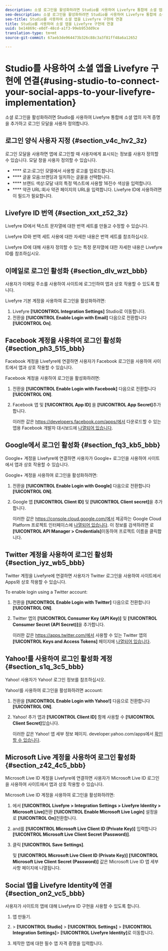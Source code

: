 ```yaml
---
description: 소셜 로그인을 활성화하려면 Studio를 사용하여 Livefyre 통합에 소셜 앱의 자격 증명을 추가하고 로그인 모달을 사용자 정의합니다.
seo-description: 소셜 로그인을 활성화하려면 Studio를 사용하여 Livefyre 통합에 소셜 앱의 자격 증명을 추가하고 로그인 모달을 사용자 정의합니다.
seo-title: Studio를 사용하여 소셜 앱을 Livefyre 구현에 연결
title: Studio를 사용하여 소셜 앱을 Livefyre 구현에 연결
uuid: be14869c-e0df-48cd-a1f3-99eb953dd9ce
translation-type: tm+mt
source-git-commit: 67aeb3de964473b326c88c3a3f81ff48a6a12652

---
```



# Studio를 사용하여 소셜 앱을 Livefyre 구현에 연결{#using-studio-to-connect-your-social-apps-to-your-livefyre-implementation}

소셜 로그인을 활성화하려면 Studio를 사용하여 Livefyre 통합에 소셜 앱의 자격 증명을 추가하고 로그인 모달을 사용자 정의합니다.

## 로그인 양식 사용자 지정 {#section_v4c_hv2_3z}

로그인 모달을 사용하면 앱에 로그인할 때 사용자에게 표시되는 정보를 사용자 정의할 수 있습니다. 모달 창을 사용자 정의할 수 있습니다.

* **** 로고:로그인 모델에서 사용할 로고를 업로드합니다.
* **** 글꼴 모음:브랜딩과 일치하는 글꼴을 선택합니다.
* **** 브랜드 색상:모달 내의 특정 텍스트에 사용할 16진수 색상을 입력합니다.
* **** 약관 URL:회사 약관 페이지의 URL을 입력합니다. Livefyre ID에 사용하려면 이 필드가 필요합니다.

## Livefyre ID 번역 {#section_xxt_z52_3z}

Livefyre ID에서 텍스트 문자열에 대한 번역 세트를 만들고 수정할 수 있습니다.

Livefyre ID와 번역 세트 사용에 대한 자세한 내용은 번역 세트를 참조하십시오.

Livefyre ID에 대해 사용자 정의할 수 있는 특정 문자열에 대한 자세한 내용은 Livefyre ID를 참조하십시오.

## 이메일로 로그인 활성화 {#section_dlv_wzt_bbb}

사용자가 이메일 주소를 사용하여 사이트에 로그인하여 앱과 상호 작용할 수 있도록 합니다.

Livefyre 기본 계정을 사용하여 로그인을 활성화하려면:

1. Livefyre **[!UICONTROL Integration Settings]** Studio로 이동합니다.
1. 전환을 **[!UICONTROL Enable Login with Email]** 다음으로 전환합니다 **[!UICONTROL On]**.

## Facebook 계정을 사용하여 로그인 활성화 {#section_ph3_515_bbb}

Facebook 계정을 Livefyre에 연결하면 사용자가 Facebook 로그인을 사용하여 사이트에서 앱과 상호 작용할 수 있습니다.

Facebook 계정을 사용하여 로그인을 활성화하려면:

1. 전환을 **[!UICONTROL Enable Login with Facebook]** 다음으로 전환합니다 **[!UICONTROL ON]**.

1. Facebook 앱 및 **[!UICONTROL App ID]** 을 **[!UICONTROL App Secret]**&#x200B;추가합니다.

   이러한 값은 https://developers.facebook.com/apps/에서 다운로드할 수 있는 앱용 Facebook 개발자 대시보드에 [나열되어 있습니다](https://developers.facebook.com/apps/675503539257343/dashboard/).

## Google에서 로그인 활성화 {#section_fq3_kb5_bbb}

Google+ 계정을 Livefyre에 연결하면 사용자가 Google+ 로그인을 사용하여 사이트에서 앱과 상호 작용할 수 있습니다.

Google+ 계정을 사용하여 로그인을 활성화하려면:

1. 전환을 **[!UICONTROL Enable Login with Google]** 다음으로 전환합니다 **[!UICONTROL ON]**.

1. Google 앱 **[!UICONTROL Client ID]** 및 **[!UICONTROL Client secret]**&#x200B;을 추가합니다.

   이러한 값은 https://console.cloud.google.com/에서 제공하는 Google Cloud Platform 프로젝트 인터페이스에 [나열되어 있습니다](https://console.cloud.google.com/apis/library). 이 정보를 검색하려면 로 **[!UICONTROL API Manager > Credentials]**&#x200B;이동하여 프로젝트 이름을 클릭합니다.

## Twitter 계정을 사용하여 로그인 활성화 {#section_iyz_wb5_bbb}

Twitter 계정을 Livefyre에 연결하면 사용자가 Twitter 로그인을 사용하여 사이트에서 Apps와 상호 작용할 수 있습니다.

To enable login using a Twitter account:

1. 전환을 **[!UICONTROL Enable Login with Twitter]** 다음으로 전환합니다 **[!UICONTROL ON]**.

1. Twitter 앱의 **[!UICONTROL Consumer Key (API Key)]** 및 **[!UICONTROL Consumer Secret (API Secret)]**&#x200B;을 추가합니다.

   이러한 값은 https://apps.twitter.com/에서 사용할 수 있는 Twitter 앱의 **[!UICONTROL Keys and Access Tokens]** 페이지에 [나열되어 있습니다](https://apps.twitter.com/).

## Yahoo!를 사용하여 로그인 활성화 계정 {#section_s1q_3c5_bbb}

Yahoo! 사용자가 Yahoo! 로그인 정보를 참조하십시오.

Yahoo!를 사용하여 로그인을 활성화하려면 account:

1. 전환을 **[!UICONTROL Enable Login with Yahoo!]** 다음으로 전환합니다 **[!UICONTROL ON]**.

1. Yahoo! 추가 앱과 **[!UICONTROL Client ID]** 함께 사용할 수 **[!UICONTROL Client Secret]**&#x200B;있습니다.

   이러한 값은 Yahoo! 앱 세부 정보 페이지. developer.yahoo.com/apps에서 [확인할 수 있습니다](https://developer.yahoo.com/apps).

## Microsoft Live 계정을 사용하여 로그인 활성화 {#section_z42_4c5_bbb}

Microsoft Live ID 계정을 Livefyre에 연결하면 사용자가 Microsoft Live ID 로그인을 사용하여 사이트에서 앱과 상호 작용할 수 있습니다.

Microsoft Live ID 계정을 사용하여 로그인을 활성화하려면:

1. 에서 **[!UICONTROL Livefyre > Integration Settings > Livefyre Identity > Microsoft Live]**&#x200B;전환 **[!UICONTROL Enable Microsoft Live Login]** 설정을 로 **[!UICONTROL On]**&#x200B;전환합니다.

1. and를 **[!UICONTROL Microsoft Live Client ID (Private Key)]** 입력합니다 **[!UICONTROL Microsoft Live Client Secret (Password)]**.

1. 클릭 **[!UICONTROL Save Settings]**.

   및 **[!UICONTROL Microsoft Live Client ID (Private Key)]** **[!UICONTROL Microsoft Live Client Secret (Password)]** 값은 Microsoft Live ID 앱 세부 사항 페이지에 나열됩니다.

## Social 앱을 Livefyre Identity에 연결 {#section_on2_vc5_bbb}

사용자가 사이트의 앱에 대해 Livefyre ID 구현을 사용할 수 있도록 합니다.

1. 앱 만들기.
1. &gt; **[!UICONTROL Studio]** &gt; **[!UICONTROL Settings]** &gt; **[!UICONTROL Integration Settings]**&gt; **[!UICONTROL Livefyre Identity]**&#x200B;로 이동합니다.

1. 제작한 앱에 대한 필수 앱 자격 증명을 입력합니다.
